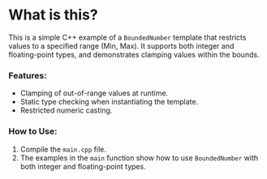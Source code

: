 # What is this?

This is a simple C++ example of a `BoundedNumber` template that restricts values to a specified range (Min, Max). It supports both integer and floating-point types, and demonstrates clamping values within the bounds.

### Features:
- Clamping of out-of-range values at runtime.
- Static type checking when instantiating the template.
- Restricted numeric casting.

### How to Use:
1. Compile the `main.cpp` file.
2. The examples in the `main` function show how to use `BoundedNumber` with both integer and floating-point types.

